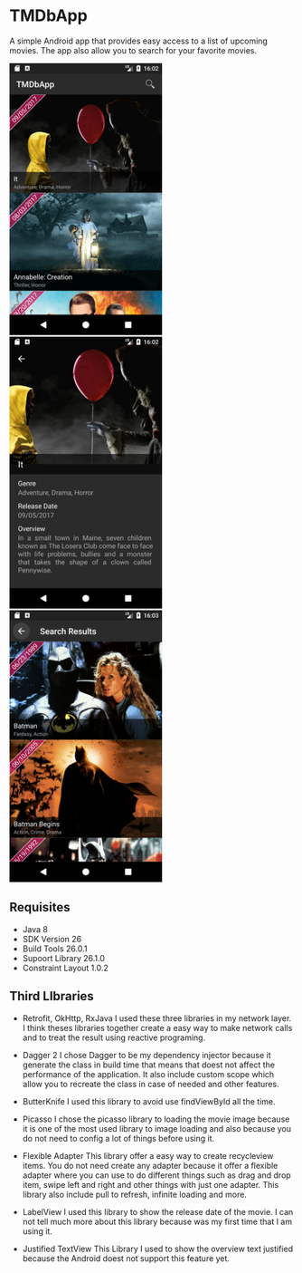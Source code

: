 # TMDbApp
A simple Android app that provides easy access to a list of upcoming movies. The app also allow you to search for your favorite movies.

<img width="270" src="./screenshots/movie_list.png" /> <img width="270" src="./screenshots/movie_detail.png" /> 
<img width="270" src="./screenshots/movie_search.png" />



## Requisites
* Java 8
* SDK Version 26
* Build Tools 26.0.1
* Supoort Library 26.1.0
* Constraint Layout 1.0.2

## Third LIbraries
* Retrofit, OkHttp, RxJava
  I used these three libraries in my network layer. I think theses libraries together create a easy way to make network calls and to treat the result using reactive programing.

* Dagger 2
I chose Dagger to be my dependency injector because it generate the class in build time that means that doest not affect the performance of the application. It also include custom scope which allow you to recreate the class in case of needed and other features.

* ButterKnife
  I used this library to avoid use findViewById all the time.

* Picasso
  I chose the picasso library to loading the movie image because it is one of the most used library to image loading and also because you do not need to config a lot of things before using it.
   
* Flexible Adapter
    This library offer a easy way to create recycleview items. You do not need create any adapter because it offer a flexible adapter where you can use to do different things such as drag and drop item, swipe left and right and other things with just one adapter. This library also include pull to refresh, infinite loading and more.
    
* LabelView
I used this library to show the release date of the movie. I can not tell much more about this library because was my first time that I am using it.

* Justified TextView
This Library I used to show the overview text justified because the Android doest not support this feature yet.
